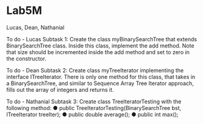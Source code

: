 # Lab5M
Lucas, Dean, Nathanial

To do - Lucas
Subtask 1: Create the class myBinarySearchTree that extends BinarySearchTree class. Inside this
class, implement the add method. Note that size should be incremented inside the add method
and set to zero in the constructor.

To do - Dean
Subtask 2: Create class myTreeIterator implementing the interface ITreeIterator. There is only
one method for this class, that takes in a BinarySearchTree, and similar to Sequence Array Tree
Iterator approach, fills out the array of integers and returns it.

To do - Nathanial
Subtask 3: Create class TreeIteratorTesting with the following method:
● public TreeIteratorTesting(BinarySearchTree bst, ITreeIterator treeIter);
● public double average();
● public int max();
